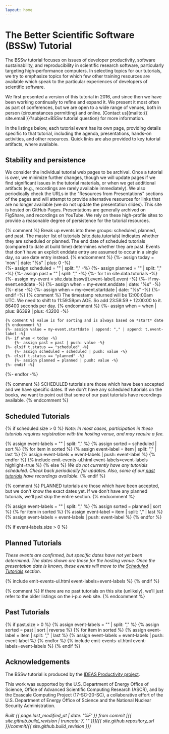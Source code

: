 ```yaml
---
layout: home
---
```

# The Better Scientific Software (BSSw) Tutorial

The BSSw tutorial focuses on issues of developer productivity, software sustainability, and reproducibility in scientific research software, particularly targeting high-performance computers.  In selecting topics for our tutorials, we try to emphasize topics for which few other training resources are available which speak to the particular experiences of developers of scientific software.

We first presented a version of this tutorial in 2016, and since then we have been working continually to refine and expand it.  We present it most often as part of conferences, but we are open to a wide range of venues, both in person (circumstances permitting) and online.  [Contact us](mailto:{{ site.email }}?subject=BSSw tutorial question) for more information.

In the listings below, each tutorial event has its own page, providing details specific to that tutorial, including the agenda, presentations, hands-on activities, and other resources.  Quick links are also provided to key tutorial artifacts, where available.

## Stability and persistence

We consider the individual tutorial web pages to be archival.  Once a tutorial is over, we minimize further changes, though we will update pages if we find significant issues in the tutorial materials, or when we get additional artifacts (e.g., recordings are rarely available immediately).  We also periodically check the URLs in the "Resources from Presentations" sections of the pages and will attempt to provide alternative resources for links that are no longer available (we do not update the presentation slides).  This site is hosted on GitHub Pages.  Presentations are generally archived on FigShare, and recordings on YouTube.  We rely on these high-profile sites to provide a reasonable degree of persistence for the tutorial resources.

{% comment %}
  Break up events into three groups: scheduled, planned, and past.
  The master list of tutorials (site.data.tutorials) indicates whether they are scheduled or planned.
  The end date of scheduled tutorials (compared to date at build time) determines whether they are past.
  Events that don't have an explicit enddate entry are assumed to occur in a single day, so use date entry instead.
{% endcomment %}
{%- assign today = 'now' | date: "%s" | plus: 0 -%}  
{%- assign scheduled = "" | split: "," -%}
{%- assign planned = "" | split: "," -%}
{%- assign past = "" | split: "," -%}
{%- for t in site.data.tutorials -%}
    {%- assign my-event = site.data.bsswt[t.event-label].event -%}
    {%- if my-event.enddate -%}
      {%- assign when = my-event.enddate | date: "%s" -%}
    {%- else -%}
       {%- assign when = my-event.startdate | date: "%s" -%}
    {%- endif -%}
    {% comment %} 
      The timestamp returned will be 12:00:00am UTC. We need to shift to 11:59:59pm AOE. 
      So add 23:59:59 + 12:00:00 to it.  86400 seconds per day.
    {% endcomment %}
    {%- assign when = when | plus: 86399 | plus: 43200 -%}
      
    {% comment %} value is for sorting and is always based on *start* date {% endcomment %}
    {%- assign value = my-event.startdate | append: "," | append: t.event-label -%}
    {%- if when < today -%}
        {%- assign past = past | push: value -%}
    {%- elsif t.status == "scheduled" -%}
        {%- assign scheduled = scheduled | push: value -%}
    {%- elsif t.status == "planned" -%}
        {%- assign planned = planned | push: value -%}
    {%- endif -%}
{%- endfor -%}

{% comment %}
    SCHEDULED tutorials are those which have been accepted and we have specific dates.
    If we don't have any scheduled tutorials on the books, we want to point out that
    some of our past tutorials have recordings available.
{% endcomment %}
## Scheduled Tutorials

{% if scheduled.size > 0 %}
*Note: In most cases, participation in these tutorials requires registration with the hosting venue, and may require a fee.*

  {% assign event-labels = "" | split: "," %}
  {% assign sorted = scheduled | sort %}
  {% for item in sorted %}
    {% assign event-label = item | split: "," | last %}
    {% assign event-labels = event-labels | push: event-label %}
  {% endfor %}
  {% include emit-events-ul.html event-labels=event-labels highlight=true %}
{% else %}
*We do not currently have any tutorials scheduled.  Check back periodically for updates.  Also, some of our [past tutorials](#past-tutorials) have recordings available.*
{% endif %}

{% comment %}
    PLANNED tutorials are those which have been accepted, but we don't know the exact dates yet.
    If we don't have any planned tutorials, we'll just skip the entire section.
{% endcomment %}

{% assign event-labels = "" | split: "," %}
{% assign sorted = planned | sort %}
{% for item in sorted %}
  {% assign event-label = item | split: "," | last %}
  {% assign event-labels = event-labels | push: event-label %}
{% endfor %}

{% if event-labels.size > 0 %}
## Planned Tutorials

*These events are confirmed, but specific dates have not yet been determined.  The dates shown are those for the hosting venue. Once the presentation date is known, these events will move to the [Scheduled Tutorials](#scheduled-tutorials) section.*

{% include emit-events-ul.html event-labels=event-labels %}
{% endif %}

{% comment %}
    If there are no past tutorials on this site (unlikely), we'll just refer to the older listings
    on the i-p.o web site.
{% endcomment %}
## Past Tutorials

{% if past.size > 0 %}
  {% assign event-labels = "" | split: "," %}
  {% assign sorted = past | sort | reverse %}
  {% for item in sorted %}
    {% assign event-label = item | split: "," | last %}
    {% assign event-labels = event-labels | push: event-label %}
  {% endfor %}
  {% include emit-events-ul.html event-labels=event-labels %}
{% endif %}

## Acknowledgements

The BSSw tutorial is produced by the [IDEAS Productivity project](https://ideas-productivity.org).

This work was supported by the U.S. Department of Energy Office of Science, Office of Advanced Scientific Computing Research (ASCR), and by the Exascale Computing Project (17-SC-20-SC), a collaborative effort of the U.S. Department of Energy Office of Science and the National Nuclear Security Administration.

*Built {{ page.last_modified_at | date: '%F' }} from commit [{{ site.github.build_revision | truncate: 7, "" }}]({{ site.github.repository_url }}/commit/{{ site.github.build_revision }})*
